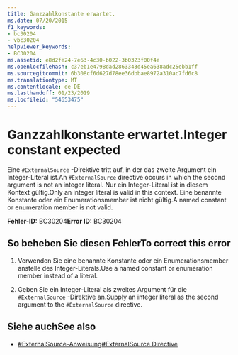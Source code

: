 ```yaml
---
title: Ganzzahlkonstante erwartet.
ms.date: 07/20/2015
f1_keywords:
- bc30204
- vbc30204
helpviewer_keywords:
- BC30204
ms.assetid: e8d2fe24-7e63-4c30-b022-3b0323f00f4e
ms.openlocfilehash: c37eb1e4798dad2863343d45ea638adc25ebb1ff
ms.sourcegitcommit: 6b308cf6d627d78ee36dbbae8972a310ac7fd6c8
ms.translationtype: MT
ms.contentlocale: de-DE
ms.lasthandoff: 01/23/2019
ms.locfileid: "54653475"
---
```

# <a name="integer-constant-expected"></a><span data-ttu-id="aad43-102">Ganzzahlkonstante erwartet.</span><span class="sxs-lookup"><span data-stu-id="aad43-102">Integer constant expected</span></span>
<span data-ttu-id="aad43-103">Eine `#ExternalSource` -Direktive tritt auf, in der das zweite Argument ein Integer-Literal ist.</span><span class="sxs-lookup"><span data-stu-id="aad43-103">An `#ExternalSource` directive occurs in which the second argument is not an integer literal.</span></span> <span data-ttu-id="aad43-104">Nur ein Integer-Literal ist in diesem Kontext gültig.</span><span class="sxs-lookup"><span data-stu-id="aad43-104">Only an integer literal is valid in this context.</span></span> <span data-ttu-id="aad43-105">Eine benannte Konstante oder ein Enumerationsmember ist nicht gültig.</span><span class="sxs-lookup"><span data-stu-id="aad43-105">A named constant or enumeration member is not valid.</span></span>  
  
 <span data-ttu-id="aad43-106">**Fehler-ID:** BC30204</span><span class="sxs-lookup"><span data-stu-id="aad43-106">**Error ID:** BC30204</span></span>  
  
## <a name="to-correct-this-error"></a><span data-ttu-id="aad43-107">So beheben Sie diesen Fehler</span><span class="sxs-lookup"><span data-stu-id="aad43-107">To correct this error</span></span>  
  
1.  <span data-ttu-id="aad43-108">Verwenden Sie eine benannte Konstante oder ein Enumerationsmember anstelle des Integer-Literals.</span><span class="sxs-lookup"><span data-stu-id="aad43-108">Use a named constant or enumeration member instead of a literal.</span></span>  
  
2.  <span data-ttu-id="aad43-109">Geben Sie ein Integer-Literal als zweites Argument für die `#ExternalSource` -Direktive an.</span><span class="sxs-lookup"><span data-stu-id="aad43-109">Supply an integer literal as the second argument to the `#ExternalSource` directive.</span></span>  
  
## <a name="see-also"></a><span data-ttu-id="aad43-110">Siehe auch</span><span class="sxs-lookup"><span data-stu-id="aad43-110">See also</span></span>
- [<span data-ttu-id="aad43-111">#ExternalSource-Anweisung</span><span class="sxs-lookup"><span data-stu-id="aad43-111">#ExternalSource Directive</span></span>](../../visual-basic/language-reference/directives/externalsource-directive.md)
